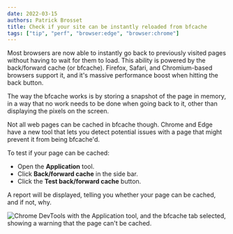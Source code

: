 ```yaml
---
date: 2022-03-15
authors: Patrick Brosset
title: Check if your site can be instantly reloaded from bfcache
tags: ["tip", "perf", "browser:edge", "browser:chrome"]
---
```

Most browsers are now able to instantly go back to previously visited pages without having to wait for them to load. This ability is powered by the back/forward cache (or bfcache). Firefox, Safari, and Chromium-based browsers support it, and it's massive performance boost when hitting the back button.

The way the bfcache works is by storing a snapshot of the page in memory, in a way that no work needs to be done when going back to it, other than displaying the pixels on the screen.

Not all web pages can be cached in bfcache though. Chrome and Edge have a new tool that lets you detect potential issues with a page that might prevent it from being bfcache'd.

To test if your page can be cached:

* Open the **Application** tool.
* Click **Back/forward cache** in the side bar.
* Click the **Test back/forward cache** button.

A report will be displayed, telling you whether your page can be cached, and if not, why.

![Chrome DevTools with the Application tool, and the bfcache tab selected, showing a warning that the page can't be cached.](../../assets/img/check-bfcache-readiness.png)

